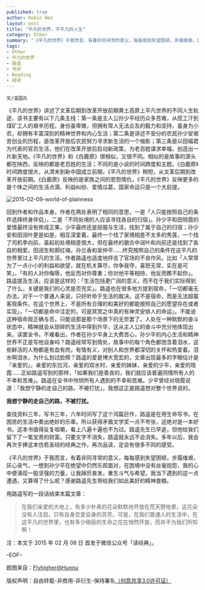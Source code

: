 ```yaml
---
published: true
author: Robin Wen
layout: post
title: "平凡的世界，不平凡的人生"
category: Other
summary: "《平凡的世界》于我而言，有着非同寻常的意义，每每感到失望困顿，步履维艰，灰心丧气，一想到孙少平在绝望中仍然乐观面对，在困境中没有丝毫抱怨，我的心中便涌现一股坚强的力量，让我踔厉奋发，重生斗气与希望。我当下遇到的这一点遭遇，又算得了什么呢？感谢路遥先生带给我们如此美好的精神食粮。"
tags: 
- Other
- 平凡的世界
- 路遥
- 书评
- Reading
- 阅读
---
```


`文/温国兵`

《平凡的世界》讲述了文革后期到改革开放前期黄土高原上平凡世界的不同人生轨迹，该书主要有以下几条主线：第一条是主人公孙少平经历众多苦难，从揽工汗到煤矿工人的艰辛历程，身份虽卑微，但拥有常人无法企及的毅力和坚持，虽身为小农，却拥有丰富深刻的精神世界和内心生活；第二条是讲述不安分的农民孙少安艰苦创业的历程，是改革开放后农民努力寻求新生活的一个缩影；第三条是以田福君为代表的官员生活，他们在改革开放后启动新政策，为老百姓谋求幸福，创造出一片新天地。《平凡的世界》和《白鹿原》很相似，又很不同。相似的是故事的源头都在陕西，反映的都是老百姓的生活；不同的是小说的时间跨度和主题。《白鹿原》时间跨度很大，从清末到新中国成立前期，《平凡的世界》稍短，从文革后期到改革开放前期。《白鹿原》反映的是家族之间的恩怨情仇，《平凡的世界》反映更多的是个体之间的生活点滴、利益纠纷、爱情瓜葛，国家命运只是一个大前提。

![2015-02-09-world-of-plainness](http://i.imgur.com/Thmg2RV.jpg)

回到作者和作品本身。作者在两处表明了相同的意思，一是「人只能按照自己的条件选择终身伴侣」，二是「不同处境的人应该寻找各自的归宿」。孙少平和田晓霞的爱情最终没有修成正果，少平最终还是屈服与生活，找到了属于自己的归宿；孙少安和田润叶更是如是，相互深爱着，最终一个找了家境相差不太多的秀莲，一个找了司机李向前，虽起初处境相差很大，但在最终的磨合中润叶和向前还是找到了各自的相爱。田润生和郝红梅，孙兰香和吴仲平……终究按照自己的条件在这平凡的世界里过上平凡的生活。作者路遥也适度地抨击了官场的不良作风，比如「人常常为了一点小小的利益和欲望，就在机关算尽，你争我夺，喜怒无常，实在是可笑」，「有的人对你侮辱，他反而对你尊重；你对他平等相待，他反而瞧不起你」。路遥提及生活，应该是这样的：「生活包括更广阔的意义，而不在于我们实际得到了什么，关键是我们的心灵是否充实」。路遥也在很多地方提到宿命，「一切都毫无办法，对于一个普通人来说，只好听命于生活的裁决。这不是宿命，而是无法超载客观条件。在这个世界上，不是所有合理的和美好的都能按照自己的愿望存在或者实现」，「一切都是命中注定的，可是冥冥之中真的有神灵安排人的命运」。不能说这种宿命观正确与否，只能说那是那个场景下的无奈罢了。人处在一种默默的奋斗状态中，精神就会从琐碎的生活中得到升华，这从主人公的奋斗中充分地体现出来。读罢全书，不难看出，作者在孙少平身上大费苦心，孙少平的内心生活和精神世界不正是写他自身吗？路遥经常写到情处，故事中的每个角色都饱含着泪水，这些鲜活的人物都是有血有肉，有情有义，对别人和世界都深切的关怀和热爱着。泪水啊泪水，为什么划过脸颊？路遥的爱是博大宽宏的，文章出现最多的字眼估计是「亲爱的」，亲爱的东拉河，亲爱的双水村，亲爱的妹妹，亲爱的少平，亲爱的晓霞……正如路遥写到的那样，「如果我们是善良的，我们就应该普遍同情所有人的不幸和苦难」。路遥在全书中怜悯所有人遇到的不幸和苦难。少平曾经对晓霞说道：「我想宁静的走自己的路，不被打扰」，我想这正是路遥想对整个世界说的。

**我想宁静的走自己的路，不被打扰。**

查找资料三年，写书三年，六年时间写了这个鸿篇巨作，路遥是在用生命写书，在困苦的生活中奏出绝妙的乐章。所以获得矛盾文学奖一点不夸张，这绝对是一本好书。这本书值得反复咀嚼，看上八遍十遍也不为过。路遥先生已早逝，但他给我们留下了一笔宝贵的财富。只要文字不消失，路遥就永远不会消失。多年以后，我会再次手捧这本仿若圣经的经典之作，再次品读，定会有很多不同的感受。

《平凡的世界》于我而言，有着非同寻常的意义，每每感到失望困顿，步履维艰，灰心丧气，一想到孙少平在绝望中仍然乐观面对，在困境中没有丝毫抱怨，我的心中便涌现一股坚强的力量，让我踔厉奋发，重生斗气与希望。我当下遇到的这一点遭遇，又算得了什么呢？感谢路遥先生带给我们如此美好的精神食粮。

用路遥写的一段话结束本篇文章：

> 在我们亲爱的大地上，有多少朴素的花朵默默地开放在荒天野地里，这花朵没有人注目。只有自身恋爱自身的芬芳。可是，在我们普通人的生活中，在这平凡的世界里，也有多少绚丽的生命之花在悄然开放，而并不为我们所知啊！

注：本文于 2015 年 02 月 08 日 首发于微信公众号「读经典」。

–EOF–

题图来自：<a href="http://flyhigher.hunnu.edu.cn/youth/contents/209/16855.html" target="_blank">Flyhigher@Hunnu</a>

版权声明：自由转载-非商用-非衍生-保持署名<a href="http://creativecommons.org/licenses/by-nc-nd/3.0/deed.zh" target="_blank">（创意共享3.0许可证）</a>